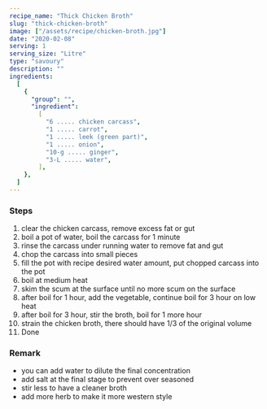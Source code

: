 ```yaml
---
recipe_name: "Thick Chicken Broth"
slug: "thick-chicken-broth"
image: ["/assets/recipe/chicken-broth.jpg"]
date: "2020-02-08"
serving: 1
serving_size: "Litre"
type: "savoury"
description: ""
ingredients:
  [
    {
      "group": "",
      "ingredient":
        [
          "6 ..... chicken carcass",
          "1 ..... carrot",
          "1 ..... leek (green part)",
          "1 ..... onion",
          "10-g ..... ginger",
          "3-L ..... water",
        ],
    },
  ]
---
```


### Steps

1. clear the chicken carcass, remove excess fat or gut
2. boil a pot of water, boil the carcass for 1 minute
3. rinse the carcass under running water to remove fat and gut
4. chop the carcass into small pieces
5. fill the pot with recipe desired water amount, put chopped carcass into the pot
6. boil at medium heat
7. skim the scum at the surface until no more scum on the surface
8. after boil for 1 hour, add the vegetable, continue boil for 3 hour on low heat
9. after boil for 3 hour, stir the broth, boil for 1 more hour
10. strain the chicken broth, there should have 1/3 of the original volume
11. Done

### Remark

- you can add water to dilute the final concentration
- add salt at the final stage to prevent over seasoned
- stir less to have a cleaner broth
- add more herb to make it more western style
